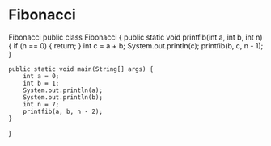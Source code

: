 # Fibonacci
Fibonacci
public class Fibonacci {
    public static void printfib(int a, int b, int n) {
        if (n == 0) {
            return;
        }
        int c = a + b;
        System.out.println(c);
        printfib(b, c, n - 1);
    }

    public static void main(String[] args) {
        int a = 0;
        int b = 1;
        System.out.println(a);
        System.out.println(b);
        int n = 7;
        printfib(a, b, n - 2);
    }
}
